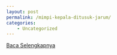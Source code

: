 ```yaml
---
layout: post
permalink: /mimpi-kepala-ditusuk-jarum/
categories:
    - Uncategorized
---
```


[Baca Selengkapnya](/07)